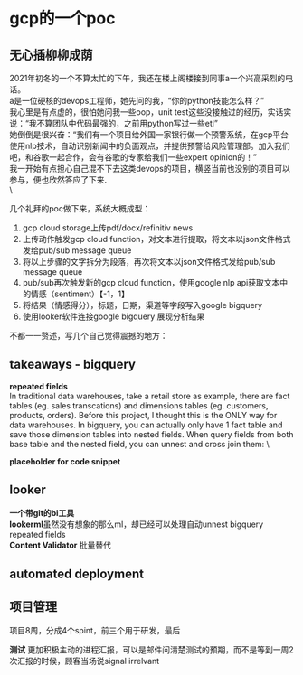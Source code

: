# gcp的一个poc

## 无心插柳柳成荫
2021年初冬的一个不算太忙的下午，我还在楼上阁楼接到同事a一个兴高采烈的电话。\
a是一位硬核的devops工程师，她先问的我，“你的python技能怎么样？” \
我心里是有点虚的，很怕她问我一些oop，unit test这些没接触过的经历，实话实说：“我不算团队中代码最强的，之前用python写过一些etl”\
她倒倒是很兴奋：“我们有一个项目给外国一家银行做一个预警系统，在gcp平台使用nlp技术，自动识别新闻中的负面观点，并提供预警给风险管理部。加入我们吧，和谷歌一起合作，会有谷歌的专家给我们一些expert opinion的！”\
我一开始有点担心自己混不下去这类devops的项目，横竖当前也没别的项目可以参与，便也欣然答应了下来.\
\

几个礼拜的poc做下来，系统大概成型：
1. gcp cloud storage上传pdf/docx/refinitiv news
2. 上传动作触发gcp cloud function，对文本进行提取，将文本以json文件格式发给pub/sub message queue
3. 将以上步骤的文字拆分为段落，再次将文本以json文件格式发给pub/sub message queue
4. pub/sub再次触发新的gcp cloud function，使用google nlp api获取文本中的情感（sentiment）【-1，1】
5. 将结果（情感得分），标题，日期，渠道等字段写入google bigquery
6. 使用looker软件连接google bigquery 展现分析结果


不都一一赘述，写几个自己觉得震撼的地方：

## takeaways - bigquery
**repeated fields** \
In traditional data warehouses, take a retail store as example, there are fact tables (eg. sales transcations) and dimensions tables (eg. customers, products, orders). 
Before this project, I thought this is the ONLY way for data warehouses.
In bigquery, you can actually only have 1 fact table and save those dimension tables into nested fields. When query fields from both base table and the nested field, you can unnest and cross join them: \

**placeholder for code snippet**


## looker
**一个带git的bi工具** \
**lookerml**虽然没有想象的那么ml，却已经可以处理自动unnest bigquery repeated fields\
**Content Validator**
批量替代

## automated deployment


## 项目管理
项目8周，分成4个spint，前三个用于研发，最后

**测试** 
更加积极主动的进程汇报，可以是邮件问清楚测试的预期，而不是等到一周2次汇报的时候，顾客当场说signal irrelvant

